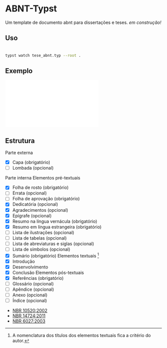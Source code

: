 # ABNT-Typst
Um template de documento abnt para dissertações e teses.
_em construção!_

## Uso

```sh

typst watch tese_abnt.typ --root .
```

## Exemplo

![tese_abnt.pdf](./tese_abnt.pdf)

## Estrutura


Parte externa

- [x] Capa (obrigatório)
- [ ] Lombada (opcional)

Parte interna
 Elementos pré-textuais
- [x] Folha de rosto (obrigatório)
- [ ] Errata (opcional)
- [ ] Folha de aprovação (obrigatório)
- [x] Dedicatória (opcional)
- [x] Agradecimentos (opcional)
- [x] Epígrafe (opcional)
- [x] Resumo na língua vernácula (obrigatório)
- [x] Resumo em língua estrangeira (obrigatório)
- [ ] Lista de ilustrações (opcional)
- [ ] Lista de tabelas (opcional)
- [ ] Lista de abreviaturas e siglas (opcional)
- [ ] Lista de símbolos (opcional)
- [x] Sumário (obrigatório)
Elementos textuais [^1]
- [x] Introdução
- [x] Desenvolvimento
- [x] Conclusão
Elementos pós-textuais
- [x] Referências (obrigatório)
- [ ] Glossário (opcional)
- [ ] Apêndice (opcional)
- [ ] Anexo (opcional)
- [ ] Índice (opcional)

[^1]: A nomenclatura dos títulos dos elementos textuais fica a critério do autor.

- [NBR 10520:2002](http://www2.uesb.br/biblioteca/wp-content/uploads/2016/05/NBR-10520-CITA%C3%87%C3%95ES.pdf)
- [NBR 14724:2011](http://site.ufvjm.edu.br/revistamultidisciplinar/files/2011/09/NBR_14724_atualizada_abr_2011.pdf)
- [NBR 6027:2003](https://arquivos.info.ufrn.br/arquivos/201217724681f092705070edeef8a06d/NBR_6027_Sumario_apresentacao.pdf)
